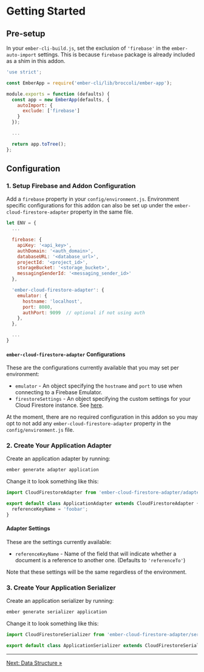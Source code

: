 # Getting Started

## Pre-setup

In your `ember-cli-build.js`, set the exclusion of `'firebase'` in the `ember-auto-import` settings. This is because `firebase` package is already included as a shim in this addon.

```javascript
'use strict';

const EmberApp = require('ember-cli/lib/broccoli/ember-app');

module.exports = function (defaults) {
  const app = new EmberApp(defaults, {
    autoImport: {
      exclude: ['firebase']
    }
  });

  ...

  return app.toTree();
};
```

## Configuration

### 1. Setup Firebase and Addon Configuration

Add a `firebase` property in your `config/environment.js`. Environment specific configurations for this addon can also be set up under the `ember-cloud-firestore-adapter` property in the same file.

```javascript
let ENV = {
  ...

  firebase: {
    apiKey: '<api_key>',
    authDomain: '<auth_domain>',
    databaseURL: '<database_url>',
    projectId: '<project_id>',
    storageBucket: '<storage_bucket>',
    messagingSenderId: '<messaging_sender_id>'
  },

  'ember-cloud-firestore-adapter': {
    emulator: {
      hostname: 'localhost',
      port: 8080,
      authPort: 9099  // optional if not using auth
    },
  },

  ...
}
```

#### `ember-cloud-firestore-adapter` Configurations

These are the configurations currently available that you may set per environment:

  - `emulator` - An object specifying the `hostname` and `port` to use when connecting to a Firebase Emulator.
  - `firestoreSettings` - An object specifying the custom settings for your Cloud Firestore instance. See [here](https://firebase.google.com/docs/reference/js/firebase.firestore.Settings).

At the moment, there are no required configuration in this addon so you may opt to not add any `ember-cloud-firestore-adapter` property in the `config/environment.js` file.

### 2. Create Your Application Adapter

Create an application adapter by running:

```bash
ember generate adapter application
```

Change it to look something like this:

```javascript
import CloudFirestoreAdapter from 'ember-cloud-firestore-adapter/adapters/cloud-firestore';

export default class ApplicationAdapter extends CloudFirestoreAdapter {
  referenceKeyName = 'foobar';
}
```

#### Adapter Settings

These are the settings currently available:

  - `referenceKeyName` - Name of the field that will indicate whether a document is a reference to another one. (Defaults to `'referenceTo'`)

Note that these settings will be the same regardless of the environment.

### 3. Create Your Application Serializer

Create an application serializer by running:

```bash
ember generate serializer application
```

Change it to look something like this:

```javascript
import CloudFirestoreSerializer from 'ember-cloud-firestore-adapter/serializers/cloud-firestore';

export default class ApplicationSerializer extends CloudFirestoreSerializer { }
```

---

[Next: Data Structure »](data-structure.md)
